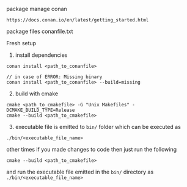 package manage conan

`https://docs.conan.io/en/latest/getting_started.html`

package files
conanfile.txt

Fresh setup

1. install dependencies

```
conan install <path_to_conanfile>

// in case of ERROR: Missing binary
conan install <path_to_conanfile> --build=missing
```

2. build with cmake

```
cmake <path_to_cmakefile> -G "Unix Makefiles" -DCMAKE_BUILD_TYPE=Release
cmake --build <path_to_cmakefile>
```

3. executable file is emitted to `bin/` folder which can be executed as

```
./bin/<executable_file_name>
```

other times if you made changes to code then just run the following

```
cmake --build <path_to_cmakefile>
```

and run the executable file emitted in the `bin/` directory as `./bin/<executable_file_name>`
